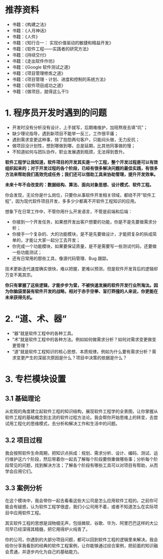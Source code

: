 # 推荐资料
+ 书籍：《构建之法》
+ 书籍：《人月神话》
+ 书籍：《人件》
+ 书籍：《知行合一： 实现价值驱动的敏捷和精益开发》
+ 书籍：《软件工程——实践者的研究方法》
+ 书籍：《持续交付》
+ 书籍：《走出软件作坊》
+ 书籍：《Google 软件测试之道》
+ 书籍：《项目管理修炼之道》
+ 书籍：《项目管理 - 计划、进度和控制的系统方法》
+ 书籍：《软件项目成功之道》
+ 书籍：《做项目，就得这么干!》

# 1. 程序员开发时遇到的问题
+ 开发时没有分析没有设计，上手就写，后期难维护，加班熬夜去填“坑”；
+ 缺少理论指导，遇到新项目不能举一反三，工作很平庸；
+ 遇到需求变更这种事，除了抱怨两句客户，只能闷头做，无力反抗；
+ 做项目没计划性，想到哪做到哪，总是延期，比其他同事做的慢；
+ 不知道如何与团队协作，职业发展遇到瓶颈，无法得到晋升。

**软件工程学让我知道，软件项目的开发其实是一个工程，整个开发过程是可以有效组织起来的；对于开发过程的各个阶段，已经有很多解决问题的最佳实践，有很多方法来帮助我们高效完成任务；我们还可以借助工具来协助管理，提升开发效率。**

**未来十年不会改变的：数据结构、算法、面向对象思想、设计模式、软件工程。**

你会发现，无论你是什么岗位，只要你从事软件开发相关领域，都绕不开“软件工程”，因为现代软件项目开发，多多少少都离不开软件工程知识的应用。

想象下在日常工作中，不管你用什么开发语言，不管是前端和后端：

+ 你接到一个开发任务，如果想开发出客户想要的功能，你是不是先要做需求分析；
+ 你接手一个复杂的、大的功能模块，是不是先要做设计，才能把复杂的拆成简单的，才能让大家一起分工去开发；
+ 你完成一个功能模块，如果要保证质量，是不是需要写一些测试代码，还要做一些功能测试；
+ 还有日常用的那些工具，像源代码管理、Bug 跟踪。

技术更新迭代速度确实很快，难以把握，更难以预测，但是软件开发背后的逻辑却万变不离其宗。

**你只有掌握了这些逻辑，才能步步为营，不被快速发展的软件开发行业所淘汰。因为你脑袋里装有软件开发的战略，相对于赤手空拳、盲打莽撞的人来说，你更能在未来获得先机。**

# 2. “道、术、器”

+ “器”就是软件工程中的各种工具。
+ “术”就是软件工程中的各种方法。例如如何做需求分析？如何对需求变更做变更管理？
+ “道”就是软件工程知识的核心思想、本质规律。例如为什么要有需求分析？需求变更产生的深层次原因是什么？项目中决策的依据是什么？

# 3. 专栏模块设置

## 3.1 基础理论

从宏观的角度建立起软件工程的知识结构，展现软件工程学的全景图，让你掌握从软件工程的基础概念到主流的软件过程方法论。我会帮你开始思维上的转变，去尝试用工程化的思维模式，去分析和解决工作和生活中的问题。

## 3.2 项目过程

我会按照软件生命周期，把知识点拆成：规划、需求分析、设计、编码、测试、运行维护这六个阶段，然后带着你一起去了解每个阶段要侧重做哪些事；分析每个阶段常见的问题，找到解决方法；了解各个阶段有哪些工具可以对项目有帮助，从而学会应用它们。

## 3.3 案例分析

在这个模块中，我会带你一起去看看这些大公司是怎么应用软件工程的。之前你可能会有疑惑，认为软件工程学很虚，我们小公司用不着，或者不知道怎么在实际项目中应用软件工程。

其实软件工程的思想是润物细无声，包括微软、谷歌、华为、阿里巴巴这样的大公司早已经深得其精髓，把它用得炉火纯青了。

你的公司，你遇到的大部分项目问题，都可以回到软件工程的逻辑里来解决。我会给你分享我看到的经典的软件工程案例，让你能够通过综合案例，把前面的知识融会贯通，并逐步内化为自己的基础能力。

